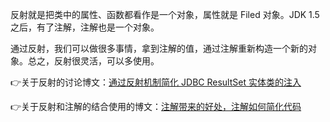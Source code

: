 反射就是把类中的属性、函数都看作是一个对象，属性就是 Filed 对象。JDK 1.5 之后，有了注解，注解也是一个对象。

通过反射，我们可以做很多事情，拿到注解的值，通过注解重新构造一个新的对象。总之，反射很灵活，可以多使用。

👉关于反射的讨论博文：[通过反射机制简化 JDBC ResultSet 实体类的注入](https://www.cnblogs.com/Enziandom/p/16803036.html)

👉关于反射和注解的结合使用的博文：[注解带来的好处，注解如何简化代码](https://www.cnblogs.com/Enziandom/p/16801183.html)